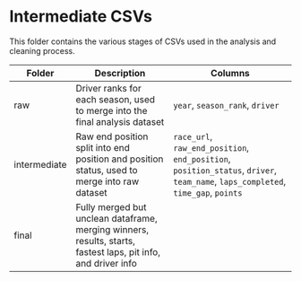 
# Intermediate CSVs

This folder contains the various stages of CSVs used in the analysis and cleaning process.

| Folder                   | Description                                                                                                   | Columns                                      |
| --------------------------- | ------------------------------------------------------------------------------------------------------------- | ---------------------------------------------|
| raw | Driver ranks for each season, used to merge into the final analysis dataset                                   | `year`, `season_rank`, `driver`              |
| intermediate | Raw end position split into end position and position status, used to merge into raw dataset                  | `race_url`, `raw_end_position`, `end_position`, `position_status`, `driver`, `team_name`, `laps_completed`, `time_gap`, `points` |
| final | Fully merged but unclean dataframe, merging winners, results, starts, fastest laps, pit info, and driver info |

